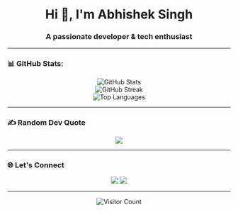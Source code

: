 <h1 align="center">Hi 👋, I'm Abhishek Singh</h1>
<h3 align="center">A passionate developer & tech enthusiast</h3>

---

### 📊 GitHub Stats:
<p align="center">
  <img src="https://github-readme-stats.vercel.app/api?username=Abhishek-Singh88&theme=dark&hide_border=false&include_all_commits=true&count_private=true" alt="GitHub Stats" />
  <br/>
  <img src="https://nirzak-streak-stats.vercel.app/?user=Abhishek-Singh88&theme=dark&hide_border=false" alt="GitHub Streak" />
  <br/>
  <img src="https://github-readme-stats.vercel.app/api/top-langs/?username=Abhishek-Singh88&theme=dark&hide_border=false&layout=compact" alt="Top Languages" />
</p>

---

### ✍️ Random Dev Quote
<p align="center">
  <img src="https://quotes-github-readme.vercel.app/api?type=horizontal&theme=radical" />
</p>

---

### 🌐 Let's Connect
<p align="center">
  <a href="www.linkedin.com/in/abhishek-singh-9645a628b" target="_blank"><img src="https://img.shields.io/badge/-LinkedIn-blue?style=for-the-badge&logo=linkedin" /></a>
  <a href="mailto:abhisheksingh4928@gmail.com"><img src="https://img.shields.io/badge/-Gmail-red?style=for-the-badge&logo=gmail&logoColor=white" /></a>
  <!-- <a href="https://your-portfolio.com" target="_blank"><img src="https://img.shields.io/badge/-Portfolio-black?style=for-the-badge&logo=firefox" /></a> -->
</p>

---

<p align="center">
  <img src="https://visitcount.itsvg.in/api?id=Abhishek-Singh88&icon=0&color=0" alt="Visitor Count" />
</p>

<!-- Proudly created with GPRM ( https://gprm.itsvg.in ) -->
